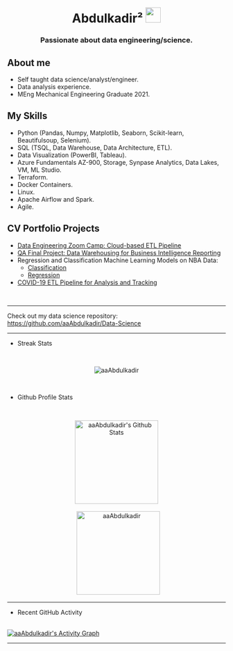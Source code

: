 <h1 align="center">Abdulkadir&sup2 <img src="https://media.giphy.com/media/hvRJCLFzcasrR4ia7z/giphy.gif" width="35"></h1>

<h3 align="center">Passionate about data engineering/science.</h3>


## About me
- Self taught data science/analyst/engineer.
- Data analysis experience.
- MEng Mechanical Engineering Graduate 2021.


## My Skills

- Python (Pandas, Numpy, Matplotlib, Seaborn, Scikit-learn, Beautifulsoup, Selenium).
- SQL (TSQL, Data Warehouse, Data Architecture, ETL).
- Data Visualization (PowerBI, Tableau).
- Azure Fundamentals AZ-900, Storage, Synpase Analytics, Data Lakes, VM, ML Studio.
- Terraform.
- Docker Containers.
- Linux.
- Apache Airflow and Spark.
- Agile.

## CV Portfolio Projects

- [Data Engineering Zoom Camp: Cloud-based ETL Pipeline](https://github.com/aaAbdulkadir/Data-Science/tree/main/ZoomCamp/Project)
- [QA Final Project: Data Warehousing for Business Intelligence Reporting](https://github.com/aaAbdulkadir/Data-Science/tree/main/Bootcamp/Final%20Project)
- Regression and Classification Machine Learning Models on NBA Data:
	- [Classification](https://github.com/aaAbdulkadir/Data-Science/blob/main/ML%20Projects/NBA%20Classification.ipynb)
	- [Regression](https://github.com/aaAbdulkadir/Data-Science/blob/main/ML%20Projects/NBA%20MVP%20Prediction%20Regression.ipynb)
- [COVID-19 ETL Pipeline for Analysis and Tracking](https://github.com/aaAbdulkadir/Data-Science/tree/main/Exploratory%20Data%20Analysis/COVIDProject)

<br>

----
 Check out my data science repository: https://github.com/aaAbdulkadir/Data-Science

----


  - Streak Stats
  <br/>
<p align="center"><img src="https://github-readme-streak-stats.herokuapp.com/?user=aaAbdulkadir&theme=algolia" alt="aaAbdulkadir" /></p>
  <br/>
	
  - Github Profile Stats
  <br/>
  <p align="center">
    <a href="https://github.com/anuraghazra/github-readme-stats"><img alt="aaAbdulkadir's Github Stats" src="https://github-readme-stats.vercel.app/api?username=aaAbdulkadir&show_icons=true&count_private=true&theme=algolia" height="192px"/></a>
<br/>
<br/>
  &nbsp;
	  <img src="https://github-readme-stats.vercel.app/api/top-langs?username=aaAbdulkadir&langs_count=10&show_icons=true&locale=en&layout=compact&theme=algolia" alt="aaAbdulkadir" height="192px"/>
<br/>

----

  - Recent GitHub Activity
  <br/>
   <a href="https://github.com/aaAbdulkadir"><img alt="aaAbdulkadir's Activity Graph" src="https://activity-graph.herokuapp.com/graph?username=aaAbdulkadir&custom_title=aaAbdulkadir's%20Contribution%20Graph&theme=react-dark" /></a>
  <br/>


-----
